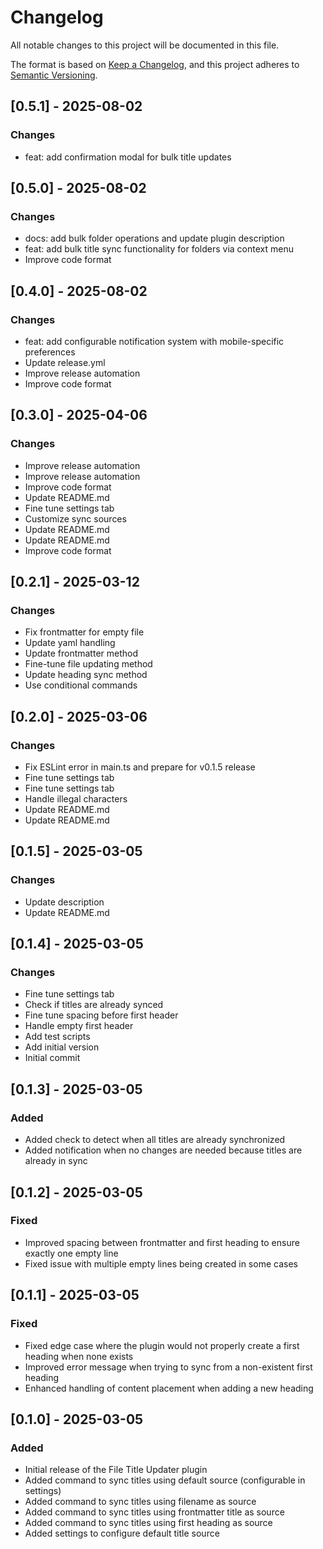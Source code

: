 # Changelog

All notable changes to this project will be documented in this file.

The format is based on [Keep a Changelog](https://keepachangelog.com/en/1.0.0/),
and this project adheres to [Semantic Versioning](https://semver.org/spec/v2.0.0.html).









## [0.5.1] - 2025-08-02

### Changes

- feat: add confirmation modal for bulk title updates

## [0.5.0] - 2025-08-02

### Changes

- docs: add bulk folder operations and update plugin description
- feat: add bulk title sync functionality for folders via context menu
- Improve code format

## [0.4.0] - 2025-08-02

### Changes

- feat: add configurable notification system with mobile-specific preferences
- Update release.yml
- Improve release automation
- Improve code format

## [0.3.0] - 2025-04-06

### Changes

- Improve release automation
- Improve release automation
- Improve code format
- Update README.md
- Fine tune settings tab
- Customize sync sources
- Update README.md
- Update README.md
- Improve code format

## [0.2.1] - 2025-03-12

### Changes

- Fix frontmatter for empty file
- Update yaml handling
- Update frontmatter method
- Fine-tune file updating method
- Update heading sync method
- Use conditional commands

## [0.2.0] - 2025-03-06

### Changes

- Fix ESLint error in main.ts and prepare for v0.1.5 release
- Fine tune settings tab
- Fine tune settings tab
- Handle illegal characters
- Update README.md
- Update README.md

## [0.1.5] - 2025-03-05

### Changes

- Update description
- Update README.md

## [0.1.4] - 2025-03-05

### Changes

- Fine tune settings tab
- Check if titles are already synced
- Fine tune spacing before first header
- Handle empty first header
- Add test scripts
- Add initial version
- Initial commit

## [0.1.3] - 2025-03-05

### Added

- Added check to detect when all titles are already synchronized
- Added notification when no changes are needed because titles are already in sync

## [0.1.2] - 2025-03-05

### Fixed

- Improved spacing between frontmatter and first heading to ensure exactly one empty line
- Fixed issue with multiple empty lines being created in some cases

## [0.1.1] - 2025-03-05

### Fixed

- Fixed edge case where the plugin would not properly create a first heading when none exists
- Improved error message when trying to sync from a non-existent first heading
- Enhanced handling of content placement when adding a new heading

## [0.1.0] - 2025-03-05

### Added

- Initial release of the File Title Updater plugin
- Added command to sync titles using default source (configurable in settings)
- Added command to sync titles using filename as source
- Added command to sync titles using frontmatter title as source
- Added command to sync titles using first heading as source
- Added settings to configure default title source
